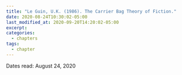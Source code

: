 ```yaml
---
title: "Le Guin, U.K. (1986). The Carrier Bag Theory of Fiction."
date: 2020-08-24T10:30:02-05:00
last_modified_at: 2020-09-20T14:20:02-05:00
excerpt: 
categories:
  - chapters
tags:
  - chapter
---
```


Dates read: August 24, 2020
